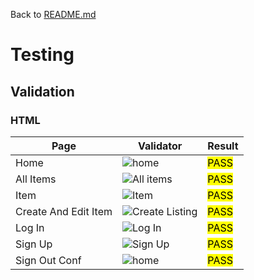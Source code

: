 Back to [README.md](/README.md)

# Testing

## Validation

### HTML
|Page|Validator|Result|
| --- | --- | --- |
| Home |![home]() | <mark>PASS<mark> |
| All Items |![All items]() | <mark>PASS<mark> |
| Item |![Item](./assets/testing/html-validator/single-listing.PNG) | <mark>PASS<mark> |
| Create And Edit Item |![Create Listing]() | <mark>PASS<mark> |
| Log In |![Log In]() | <mark>PASS<mark> |
| Sign Up |![Sign Up]() | <mark>PASS<mark> |
| Sign Out Conf |![home]() | <mark>PASS<mark> |